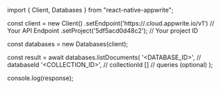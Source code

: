 import { Client, Databases } from "react-native-appwrite";

const client = new Client()
    .setEndpoint('https://<REGION>.cloud.appwrite.io/v1') // Your API Endpoint
    .setProject('5df5acd0d48c2'); // Your project ID

const databases = new Databases(client);

const result = await databases.listDocuments(
    '<DATABASE_ID>', // databaseId
    '<COLLECTION_ID>', // collectionId
    [] // queries (optional)
);

console.log(response);
